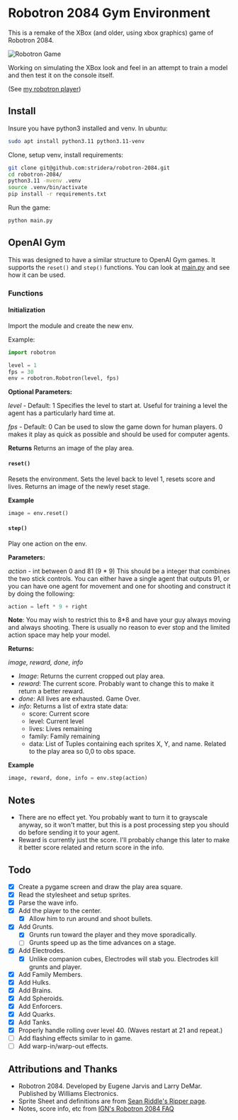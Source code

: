 # Robotron 2084 Gym Environment

This is a remake of the XBox (and older, using xbox graphics) game of Robotron 2084.

![Robotron Game](resources/robotron.png "Robotron 2084")

Working on simulating the XBox look and feel in an attempt to train a model and then test it on the console itself.

(See [my robotron player](https://github.com/stridera/robotron))

## Install

Insure you have python3 installed and venv. In ubuntu:

```bash
sudo apt install python3.11 python3.11-venv
```

Clone, setup venv, install requirements:

```bash
git clone git@github.com:stridera/robotron-2084.git
cd robotron-2084/
python3.11 -mvenv .venv
source .venv/bin/activate
pip install -r requirements.txt
```

Run the game:

```bash
python main.py
```

## OpenAI Gym

This was designed to have a similar structure to OpenAI Gym games. It supports the `reset()` and `step()` functions. You can look at [main.py](main.py) and see how it can be used.

### Functions

#### Initialization

Import the module and create the new env.

Example:

```python
import robotron

level = 1
fps = 30
env = robotron.Robotron(level, fps)
```

**Optional Parameters:**

_level_ - Default: 1
Specifies the level to start at. Useful for training a level the agent has a particularly hard time at.

_fps_ - Default: 0
Can be used to slow the game down for human players. 0 makes it play as quick as possible and should be used for computer agents.

**Returns**
Returns an image of the play area.

#### `reset()`

Resets the environment. Sets the level back to level 1, resets score and lives. Returns an image of the newly reset stage.

**Example**

```python
image = env.reset()
```

#### `step()`

Play one action on the env.

**Parameters:**

_action_ - int between 0 and 81 (9 \* 9)
This should be a integer that combines the two stick controls. You can either have a single agent that outputs 91, or you can have one agent for movement and one for shooting and construct it by doing the following:

```python
action = left * 9 + right
```

**Note**: You may wish to restrict this to 8\*8 and have your guy always moving and always shooting. There is usually no reason to ever stop and the limited action space may help your model.

**Returns:**

_image, reward, done, info_

- _Image_: Returns the current cropped out play area.
- _reward_: The current score. Probably want to change this to make it return a better reward.
- _done_: All lives are exhausted. Game Over.
- _info_: Returns a list of extra state data:
  - score: Current score
  - level: Current level
  - lives: Lives remaining
  - family: Family remaining
  - data: List of Tuples containing each sprites X, Y, and name.  Related to the play area so 0,0 to obs space.

**Example**

```python
image, reward, done, info = env.step(action)
```

## Notes

- There are no effect yet. You probably want to turn it to grayscale anyway, so it won't matter, but this is a post processing step you should do before sending it to your agent.
- Reward is currently just the score. I'll probably change this later to make it better score related and return score in the info.

## Todo

- [x] Create a pygame screen and draw the play area square.
- [x] Read the stylesheet and setup sprites.
- [x] Parse the wave info.
- [x] Add the player to the center.
  - [x] Allow him to run around and shoot bullets.
- [x] Add Grunts.
  - [x] Grunts run toward the player and they move sporadically.
  - [ ] Grunts speed up as the time advances on a stage.
- [x] Add Electrodes.
  - [x] Unlike companion cubes, Electrodes will stab you. Electrodes kill grunts and player.
- [x] Add Family Members.
- [x] Add Hulks.
- [x] Add Brains.
- [x] Add Spheroids.
- [x] Add Enforcers.
- [x] Add Quarks.
- [x] Add Tanks.
- [x] Properly handle rolling over level 40. (Waves restart at 21 and repeat.)
- [ ] Add flashing effects similar to in game.
- [ ] Add warp-in/warp-out effects.

## Attributions and Thanks

- Robotron 2084. Developed by Eugene Jarvis and Larry DeMar. Published by Williams Electronics.
- Sprite Sheet and definitions are from [Sean Riddle's Ripper page](https://seanriddle.com/ripper.html).
- Notes, score info, etc from [IGN's Robotron 2084 FAQ](https://www.ign.com/faqs/2005/robotron-2084-general-faq-430788)
